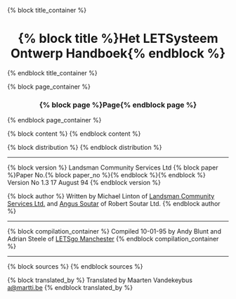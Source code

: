 {% block title_container %}
<center><h1>{% block title %}Het LETSysteem Ontwerp Handboek{% endblock %}</h1></center>
{% endblock title_container %}

{% block page_container %}
<center><h3>{% block page %}Page{% endblock page %}</h3></center>
{% endblock page_container %}

{% block content %}
{% endblock content %}

{% block distribution %}
{% endblock distribution %}

---

{% block version %}
Landsman Community Services Ltd {% block paper %}Paper No.{% block paper_no %}{% endblock %}{% endblock %} Version No 1.3 17 August 94
{% endblock version %}

{% block author %}
Written by Michael Linton of <A HREF = "../explore/lcs.html">Landsman Community Services Ltd.</A> and <A HREF = "mailto:rsl@letsgo.u-net.com">Angus Soutar</A> of Robert Soutar Ltd.
{% endblock author %}

---

{% block compilation_container %}
Compiled 10-01-95 by Andy Blunt and Adrian Steele of <A HREF = "mailto:rsl@letsgo.u-net.com">LETSgo Manchester</A>
{% endblock compilation_container %}

---

{% block sources %}
{% endblock sources %}

{% block translated_by %}
Translated by Maarten Vandekeybus <a@martti.be>
{% endblock translated_by %}


